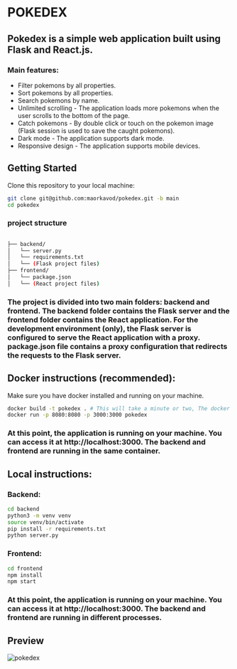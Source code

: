 # POKEDEX

## Pokedex is a simple web application built using Flask and React.js. 

### Main features:

- Filter pokemons by all properties.
- Sort pokemons by all properties.
- Search pokemons by name.
- Unlimited scrolling - The application loads more pokemons when the user scrolls to the bottom of the page.
- Catch pokemons - By double click or touch on the pokemon image (Flask session is used to save the caught pokemons).
- Dark mode - The application supports dark mode.
- Responsive design - The application supports mobile devices.

## Getting Started

Clone this repository to your local machine:

```bash
git clone git@github.com:maorkavod/pokedex.git -b main
cd pokedex
```

### project structure

```bash

├── backend/
│   └── server.py
│   └── requirements.txt
│   └── (Flask project files)
├── frontend/
│   └── package.json
│   └── (React project files)
```

### The project is divided into two main folders: backend and frontend. The backend folder contains the Flask server and the frontend folder contains the React application. For the development environment (only), the Flask server is configured to serve the React application with a proxy. package.json file contains a proxy configuration that redirects the requests to the Flask server.

## Docker instructions (recommended):

Make sure you have docker installed and running on your machine.

```bash
docker build -t pokedex . # This will take a minute or two, The docker is building the images and installing the dependencies.
docker run -p 8080:8080 -p 3000:3000 pokedex
```

### At this point, the application is running on your machine. You can access it at http://localhost:3000. The backend and frontend are running in the same container.

## Local instructions:

### Backend:

```bash
cd backend
python3 -m venv venv
source venv/bin/activate
pip install -r requirements.txt
python server.py
```

### Frontend:

```bash
cd frontend
npm install
npm start
```

### At this point, the application is running on your machine. You can access it at http://localhost:3000. The backend and frontend are running in different processes.


## Preview

![pokedex](https://maor-static-exp-100-days.s3.eu-central-1.amazonaws.com/pokedex-preview.gif)
